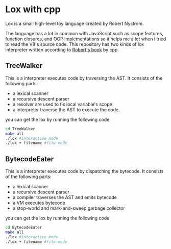 # Lox with cpp

Lox is a small high-level toy language created by Robert Nystrom. 

The language has a lot in common with JavaScript such as scope features, function closures, and OOP implementations so it helps me a lot when i tried to read the V8's source code. This repository has two kinds of lox interpreter written according to [Robert's book](http://www.craftinginterpreters.com/contents.html) by cpp.

## TreeWalker

This is a interpreter executes code by traversing the AST. It consists of the following parts:

- a lexical scanner
- a recursive descent parser 
- a resolver are used to fix local variable's scope
- a interpreter traverse the AST to execute the code.

you can get the lox by running the following code.

```bash
cd TreeWalker 
make all
./lox #interactive mode
./lox + filename #file mode
```

## BytecodeEater

This is a interpreter executes code by dispatching the bytecode. It consists of the following parts:

- a lexical scanner
- a recursive descent parser
- a compiler traverses the AST and emits bytecode
- a VM executes bytecode
- a stop-world and mark-and-sweep garbage collector

you can get the  lox by running the following code.

```bash
cd BytecodeEater
make all
./lox #interactive mode
./lox + filename #file mode
```

